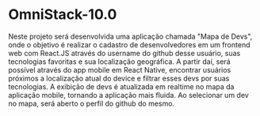 # OmniStack-10.0
Neste projeto será desenvolvida uma aplicação chamada "Mapa de Devs", onde o objetivo é realizar o cadastro de desenvolvedores em um frontend web com React.JS através do username do github desse usuário, suas tecnologias favoritas e sua localização geográfica. A partir daí, será possível através do app mobile em React Native, encontrar usuários próximos a localização atual do device e filtrar esses devs por suas tecnologias. A exibição de devs é atualizada em realtime no mapa da aplicação mobile, tornando a aplicação mais fluida.  Ao selecionar um dev no mapa, será aberto o perfil do github do mesmo.
